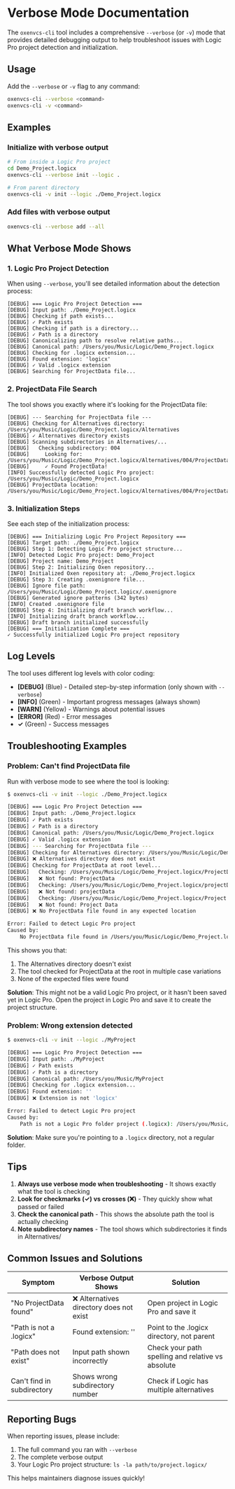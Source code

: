 # Verbose Mode Documentation

The `oxenvcs-cli` tool includes a comprehensive `--verbose` (or `-v`) mode that provides detailed debugging output to help troubleshoot issues with Logic Pro project detection and initialization.

## Usage

Add the `--verbose` or `-v` flag to any command:

```bash
oxenvcs-cli --verbose <command>
oxenvcs-cli -v <command>
```

## Examples

### Initialize with verbose output

```bash
# From inside a Logic Pro project
cd Demo_Project.logicx
oxenvcs-cli --verbose init --logic .

# From parent directory
oxenvcs-cli -v init --logic ./Demo_Project.logicx
```

### Add files with verbose output

```bash
oxenvcs-cli --verbose add --all
```

## What Verbose Mode Shows

### 1. Logic Pro Project Detection

When using `--verbose`, you'll see detailed information about the detection process:

```
[DEBUG] === Logic Pro Project Detection ===
[DEBUG] Input path: ./Demo_Project.logicx
[DEBUG] Checking if path exists...
[DEBUG] ✓ Path exists
[DEBUG] Checking if path is a directory...
[DEBUG] ✓ Path is a directory
[DEBUG] Canonicalizing path to resolve relative paths...
[DEBUG] Canonical path: /Users/you/Music/Logic/Demo_Project.logicx
[DEBUG] Checking for .logicx extension...
[DEBUG] Found extension: 'logicx'
[DEBUG] ✓ Valid .logicx extension
[DEBUG] Searching for ProjectData file...
```

### 2. ProjectData File Search

The tool shows you exactly where it's looking for the ProjectData file:

```
[DEBUG] --- Searching for ProjectData file ---
[DEBUG] Checking for Alternatives directory: /Users/you/Music/Logic/Demo_Project.logicx/Alternatives
[DEBUG] ✓ Alternatives directory exists
[DEBUG] Scanning subdirectories in Alternatives/...
[DEBUG]   Checking subdirectory: 004
[DEBUG]     Looking for: /Users/you/Music/Logic/Demo_Project.logicx/Alternatives/004/ProjectData
[DEBUG]     ✓ Found ProjectData!
[INFO] Successfully detected Logic Pro project: /Users/you/Music/Logic/Demo_Project.logicx
[DEBUG] ProjectData location: /Users/you/Music/Logic/Demo_Project.logicx/Alternatives/004/ProjectData
```

### 3. Initialization Steps

See each step of the initialization process:

```
[DEBUG] === Initializing Logic Pro Project Repository ===
[DEBUG] Target path: ./Demo_Project.logicx
[DEBUG] Step 1: Detecting Logic Pro project structure...
[INFO] Detected Logic Pro project: Demo_Project
[DEBUG] Project name: Demo_Project
[DEBUG] Step 2: Initializing Oxen repository...
[INFO] Initialized Oxen repository at: ./Demo_Project.logicx
[DEBUG] Step 3: Creating .oxenignore file...
[DEBUG] Ignore file path: /Users/you/Music/Logic/Demo_Project.logicx/.oxenignore
[DEBUG] Generated ignore patterns (342 bytes)
[INFO] Created .oxenignore file
[DEBUG] Step 4: Initializing draft branch workflow...
[INFO] Initializing draft branch workflow...
[DEBUG] Draft branch initialized successfully
[DEBUG] === Initialization Complete ===
✓ Successfully initialized Logic Pro project repository
```

## Log Levels

The tool uses different log levels with color coding:

- **[DEBUG]** (Blue) - Detailed step-by-step information (only shown with `--verbose`)
- **[INFO]** (Green) - Important progress messages (always shown)
- **[WARN]** (Yellow) - Warnings about potential issues
- **[ERROR]** (Red) - Error messages
- **✓** (Green) - Success messages

## Troubleshooting Examples

### Problem: Can't find ProjectData file

Run with verbose mode to see where the tool is looking:

```bash
$ oxenvcs-cli -v init --logic ./Demo_Project.logicx

[DEBUG] === Logic Pro Project Detection ===
[DEBUG] Input path: ./Demo_Project.logicx
[DEBUG] ✓ Path exists
[DEBUG] ✓ Path is a directory
[DEBUG] Canonical path: /Users/you/Music/Logic/Demo_Project.logicx
[DEBUG] ✓ Valid .logicx extension
[DEBUG] --- Searching for ProjectData file ---
[DEBUG] Checking for Alternatives directory: /Users/you/Music/Logic/Demo_Project.logicx/Alternatives
[DEBUG] ❌ Alternatives directory does not exist
[DEBUG] Checking for ProjectData at root level...
[DEBUG]   Checking: /Users/you/Music/Logic/Demo_Project.logicx/ProjectData
[DEBUG]   ❌ Not found: ProjectData
[DEBUG]   Checking: /Users/you/Music/Logic/Demo_Project.logicx/projectData
[DEBUG]   ❌ Not found: projectData
[DEBUG]   Checking: /Users/you/Music/Logic/Demo_Project.logicx/Project Data
[DEBUG]   ❌ Not found: Project Data
[DEBUG] ❌ No ProjectData file found in any expected location

Error: Failed to detect Logic Pro project
Caused by:
    No ProjectData file found in /Users/you/Music/Logic/Demo_Project.logicx
```

This shows you that:
1. The Alternatives directory doesn't exist
2. The tool checked for ProjectData at the root in multiple case variations
3. None of the expected files were found

**Solution**: This might not be a valid Logic Pro project, or it hasn't been saved yet in Logic Pro. Open the project in Logic Pro and save it to create the project structure.

### Problem: Wrong extension detected

```bash
$ oxenvcs-cli -v init --logic ./MyProject

[DEBUG] === Logic Pro Project Detection ===
[DEBUG] Input path: ./MyProject
[DEBUG] ✓ Path exists
[DEBUG] ✓ Path is a directory
[DEBUG] Canonical path: /Users/you/Music/MyProject
[DEBUG] Checking for .logicx extension...
[DEBUG] Found extension: ''
[DEBUG] ❌ Extension is not 'logicx'

Error: Failed to detect Logic Pro project
Caused by:
    Path is not a Logic Pro folder project (.logicx): /Users/you/Music/MyProject
```

**Solution**: Make sure you're pointing to a `.logicx` directory, not a regular folder.

## Tips

1. **Always use verbose mode when troubleshooting** - It shows exactly what the tool is checking
2. **Look for checkmarks (✓) vs crosses (❌)** - They quickly show what passed or failed
3. **Check the canonical path** - This shows the absolute path the tool is actually checking
4. **Note subdirectory names** - The tool shows which subdirectories it finds in Alternatives/

## Common Issues and Solutions

| Symptom | Verbose Output Shows | Solution |
|---------|---------------------|----------|
| "No ProjectData found" | ❌ Alternatives directory does not exist | Open project in Logic Pro and save it |
| "Path is not a .logicx" | Found extension: '' | Point to the .logicx directory, not parent |
| "Path does not exist" | Input path shown incorrectly | Check your path spelling and relative vs absolute |
| Can't find in subdirectory | Shows wrong subdirectory number | Check if Logic has multiple alternatives |

## Reporting Bugs

When reporting issues, please include:
1. The full command you ran with `--verbose`
2. The complete verbose output
3. Your Logic Pro project structure: `ls -la path/to/project.logicx/`

This helps maintainers diagnose issues quickly!
